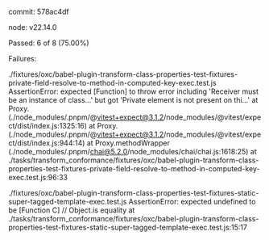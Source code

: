 commit: 578ac4df

node: v22.14.0

Passed: 6 of 8 (75.00%)

Failures:

./fixtures/oxc/babel-plugin-transform-class-properties-test-fixtures-private-field-resolve-to-method-in-computed-key-exec.test.js
AssertionError: expected [Function] to throw error including 'Receiver must be an instance of class…' but got 'Private element is not present on thi…'
    at Proxy.<anonymous> (./node_modules/.pnpm/@vitest+expect@3.1.2/node_modules/@vitest/expect/dist/index.js:1325:16)
    at Proxy.<anonymous> (./node_modules/.pnpm/@vitest+expect@3.1.2/node_modules/@vitest/expect/dist/index.js:944:14)
    at Proxy.methodWrapper (./node_modules/.pnpm/chai@5.2.0/node_modules/chai/chai.js:1618:25)
    at ./tasks/transform_conformance/fixtures/oxc/babel-plugin-transform-class-properties-test-fixtures-private-field-resolve-to-method-in-computed-key-exec.test.js:96:33

./fixtures/oxc/babel-plugin-transform-class-properties-test-fixtures-static-super-tagged-template-exec.test.js
AssertionError: expected undefined to be [Function C] // Object.is equality
    at ./tasks/transform_conformance/fixtures/oxc/babel-plugin-transform-class-properties-test-fixtures-static-super-tagged-template-exec.test.js:15:17
